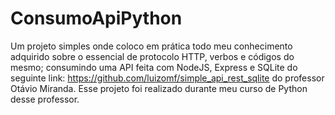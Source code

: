 # ConsumoApiPython
Um projeto simples onde coloco em prática todo meu conhecimento adquirido sobre o essencial de protocolo HTTP, verbos e códigos do mesmo; consumindo uma API feita com NodeJS, Express e SQLite do seguinte link: https://github.com/luizomf/simple_api_rest_sqlite do professor Otávio Miranda. Esse projeto foi realizado durante meu curso de Python desse professor.